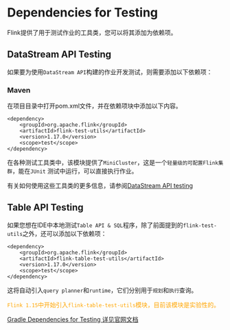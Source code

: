# Dependencies for Testing

Flink提供了用于测试作业的工具类，您可以将其添加为依赖项。

## DataStream API Testing

如果要为使用`DataStream API`构建的作业开发测试，则需要添加以下依赖项：

### Maven

在项目目录中打开pom.xml文件，并在依赖项块中添加以下内容。

~~~
<dependency>
    <groupId>org.apache.flink</groupId>
    <artifactId>flink-test-utils</artifactId>
    <version>1.17.0</version>
    <scope>test</scope>
</dependency>
~~~

在各种测试工具类中，该模块提供了`MiniCluster`，这是一个`轻量级的可配置Flink集群`，能在`JUnit`
测试中运行，可以直接执行作业。

有关如何使用这些工具类的更多信息，请参阅[DataStream API testing]()

## Table API Testing

如果您想在IDE中本地测试`Table API & SQL`程序，除了前面提到的`flink-test-utils`之外，还可以添加以下依赖项：

~~~
<dependency>
    <groupId>org.apache.flink</groupId>
    <artifactId>flink-table-test-utils</artifactId>
    <version>1.17.0</version>
    <scope>test</scope>
</dependency>
~~~

这将自动引入`query planner`和`runtime`，它们分别用于`规划`和`执行`查询。

<span style="color:orange; ">`Flink 1.15`中开始引入`flink-table-test-utils`模块，目前该模块是实验性的。</span>

[Gradle Dependencies for Testing 详见官网文档](https://nightlies.apache.org/flink/flink-docs-release-1.17/docs/dev/configuration/testing/)

